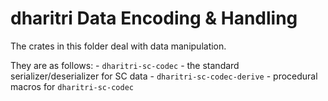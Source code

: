 # dharitri Data Encoding & Handling

The crates in this folder deal with data manipulation.

They are as follows:
    - `dharitri-sc-codec` - the standard serializer/deserializer for SC data
    - `dharitri-sc-codec-derive` - procedural macros for `dharitri-sc-codec`

